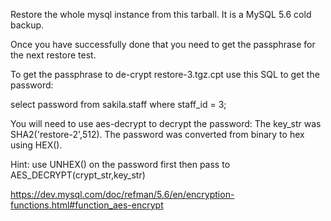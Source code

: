 Restore the whole mysql instance from this tarball. It is a MySQL 5.6 cold backup.

Once you have successfully done that you need to get the passphrase for the next restore test.

To get the passphrase to de-crypt restore-3.tgz.cpt use this SQL to get the password:

select password from sakila.staff where staff_id = 3;

You will need to use aes-decrypt to decrypt the password:
The key_str was SHA2('restore-2',512).
The password was converted from binary to hex using HEX().

Hint: use UNHEX() on the password first then pass to AES_DECRYPT(crypt_str,key_str)

https://dev.mysql.com/doc/refman/5.6/en/encryption-functions.html#function_aes-encrypt
